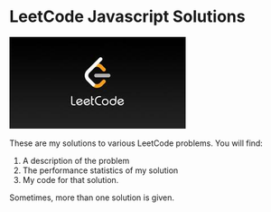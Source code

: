 # LeetCode Javascript Solutions

![picture of the app](https://github.com/kpolgar/leet-code/blob/master/leetcode.jpg)

These are my solutions to various LeetCode problems.  You will find:

1. A description of the problem 
2. The performance statistics of my solution
3. My code for that solution.  

Sometimes, more than one solution is given.
